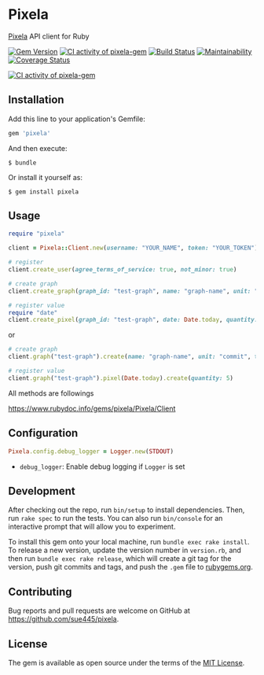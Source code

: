# Pixela

[Pixela](https://pixe.la/) API client for Ruby

[![Gem Version](https://badge.fury.io/rb/pixela.svg)](https://badge.fury.io/rb/pixela)
[![CI activity of pixela-gem](https://pixe.la/v1/users/sue445/graphs/pixela-gem-ci?mode=badge)](https://pixe.la/v1/users/sue445/graphs/pixela-gem-ci.html)
[![Build Status](https://travis-ci.org/sue445/pixela.svg?branch=master)](https://travis-ci.org/sue445/pixela)
[![Maintainability](https://api.codeclimate.com/v1/badges/4c6316222717ee809b57/maintainability)](https://codeclimate.com/github/sue445/pixela/maintainability)
[![Coverage Status](https://coveralls.io/repos/github/sue445/pixela/badge.svg)](https://coveralls.io/github/sue445/pixela)

[![CI activity of pixela-gem](https://pixe.la/v1/users/sue445/graphs/pixela-gem-ci)](https://pixe.la/v1/users/sue445/graphs/pixela-gem-ci.html)

## Installation

Add this line to your application's Gemfile:

```ruby
gem 'pixela'
```

And then execute:

    $ bundle

Or install it yourself as:

    $ gem install pixela

## Usage

```ruby
require "pixela"

client = Pixela::Client.new(username: "YOUR_NAME", token: "YOUR_TOKEN")

# register
client.create_user(agree_terms_of_service: true, not_minor: true)

# create graph
client.create_graph(graph_id: "test-graph", name: "graph-name", unit: "commit", type: "int", color: "shibafu")

# register value
require "date" 
client.create_pixel(graph_id: "test-graph", date: Date.today, quantity: 5) 
```

or

```ruby
# create graph
client.graph("test-graph").create(name: "graph-name", unit: "commit", type: "int", color: "shibafu")

# register value
client.graph("test-graph").pixel(Date.today).create(quantity: 5)
```


All methods are followings

https://www.rubydoc.info/gems/pixela/Pixela/Client

## Configuration
```ruby
Pixela.config.debug_logger = Logger.new(STDOUT)
```

* `debug_logger`: Enable debug logging if `Logger` is set

## Development

After checking out the repo, run `bin/setup` to install dependencies. Then, run `rake spec` to run the tests. You can also run `bin/console` for an interactive prompt that will allow you to experiment.

To install this gem onto your local machine, run `bundle exec rake install`. To release a new version, update the version number in `version.rb`, and then run `bundle exec rake release`, which will create a git tag for the version, push git commits and tags, and push the `.gem` file to [rubygems.org](https://rubygems.org).

## Contributing

Bug reports and pull requests are welcome on GitHub at https://github.com/sue445/pixela.

## License

The gem is available as open source under the terms of the [MIT License](https://opensource.org/licenses/MIT).
